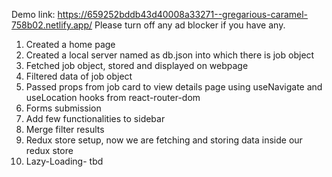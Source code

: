 
Demo link: https://659252bddb43d40008a33271--gregarious-caramel-758b02.netlify.app/
Please turn off any ad blocker if you have any.

1. Created a home page
2. Created a local server named as db.json into which there is job object
3. Fetched job object, stored and displayed on webpage
4. Filtered data of job object 
5. Passed props from job card to view details page using useNavigate and useLocation hooks from react-router-dom
6. Forms submission
7. Add few functionalities to sidebar
8. Merge filter results
9. Redux store setup, now we are fetching and storing data inside our redux store
10. Lazy-Loading- tbd

